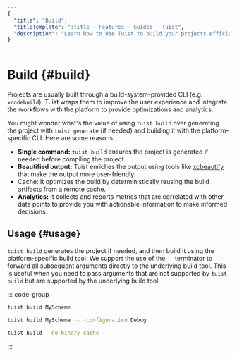 ```yaml
---
{
  "title": "Build",
  "titleTemplate": ":title · Features · Guides · Tuist",
  "description": "Learn how to use Tuist to build your projects efficiently."
}
---
```

# Build {#build}

Projects are usually built through a build-system-provided CLI (e.g.
`xcodebuild`). Tuist wraps them to improve the user experience and integrate the
workflows with the platform to provide optimizations and analytics.

You might wonder what's the value of using `tuist build` over generating the
project with `tuist generate` (if needed) and building it with the
platform-specific CLI. Here are some reasons:

- **Single command:** `tuist build` ensures the project is generated if needed
  before compiling the project.
- **Beautified output:** Tuist enriches the output using tools like
  [xcbeautify](https://github.com/cpisciotta/xcbeautify) that make the output
  more user-friendly.
- <LocalizedLink href="/guides/features/cache"><bold>Cache:</bold></LocalizedLink>
  It optimizes the build by deterministically reusing the build artifacts from a
  remote cache.
- **Analytics:** It collects and reports metrics that are correlated with other
  data points to provide you with actionable information to make informed
  decisions.

## Usage {#usage}

`tuist build` generates the project if needed, and then build it using the
platform-specific build tool. We support the use of the `--` terminator to
forward all subsequent arguments directly to the underlying build tool. This is
useful when you need to pass arguments that are not supported by `tuist build`
but are supported by the underlying build tool.

::: code-group
```bash [Build a scheme]
tuist build MyScheme
```
```bash [Build a specific configuration]
tuist build MyScheme -- -configuration Debug
```
```bash [Build all schemes without binary cache]
tuist build --no-binary-cache
```
:::
